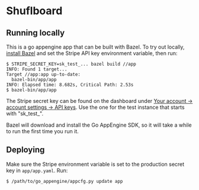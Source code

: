 # Shuflboard

## Running locally

This is a go appengine app that can be built with Bazel.  To try out locally,
[install Bazel](http://bazel.io/docs/install.html) and set the Stripe API key
environment variable, then run:

```
$ STRIPE_SECRET_KEY=sk_test_... bazel build //app
INFO: Found 1 target...
Target //app:app up-to-date:
  bazel-bin/app/app
INFO: Elapsed time: 8.682s, Critical Path: 2.53s
$ bazel-bin/app/app
```

The Stripe secret key can be found on the dashboard under [Your account ->
account settings -> API keys](https://dashboard.stripe.com/account/apikeys). Use
the one for the test instance that starts with "sk_test_".

Bazel will download and install the Go AppEngine SDK, so it will take a while to
run the first time you run it.

## Deploying

Make sure the Stripe environment variable is set to the production secret key in
`app/app.yaml`. Run:

```
$ /path/to/go_appengine/appcfg.py update app
```
